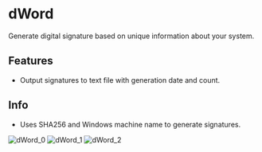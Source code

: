 # dWord
Generate digital signature based on unique information about your system.

## Features
- Output signatures to text file with generation date and count.
## Info
- Uses SHA256 and Windows machine name to generate signatures.


![dWord_0](https://github.com/rykergogo/dWord/assets/87205868/cc028ef1-ae54-41f9-ac7c-12622ddb4ded)
![dWord_1](https://github.com/rykergogo/dWord/assets/87205868/b8cb87d0-fd3b-48e3-aeb8-bd4d3cd5906e)
![dWord_2](https://github.com/rykergogo/dWord/assets/87205868/4cba21b3-bd77-41ae-aa88-ce553cf055ef)
